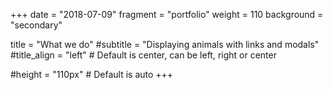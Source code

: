 +++
date = "2018-07-09"
fragment = "portfolio"
weight = 110
background = "secondary"

title = "What we do"
#subtitle = "Displaying animals with links and modals"
#title_align = "left" # Default is center, can be left, right or center

#height = "110px" # Default is auto
+++